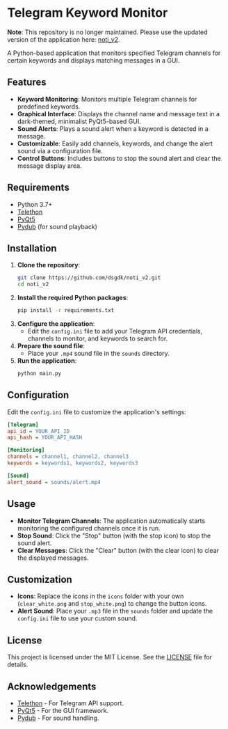 
# Telegram Keyword Monitor 

**Note**: This repository is no longer maintained. Please use the updated version of the application here: [noti_v2](https://github.com/dsgdk/noti_v2.git).

A Python-based application that monitors specified Telegram channels for certain keywords and displays matching messages in a GUI.

## Features
- **Keyword Monitoring**: Monitors multiple Telegram channels for predefined keywords.
- **Graphical Interface**: Displays the channel name and message text in a dark-themed, minimalist PyQt5-based GUI.
- **Sound Alerts**: Plays a sound alert when a keyword is detected in a message.
- **Customizable**: Easily add channels, keywords, and change the alert sound via a configuration file.
- **Control Buttons**: Includes buttons to stop the sound alert and clear the message display area.

## Requirements
- Python 3.7+
- [Telethon](https://github.com/LonamiWebs/Telethon)
- [PyQt5](https://pypi.org/project/PyQt5/)
- [Pydub](https://github.com/jiaaro/pydub) (for sound playback)

## Installation
1. **Clone the repository**:
    ```bash
    git clone https://github.com/dsgdk/noti_v2.git
    cd noti_v2
    ```
2. **Install the required Python packages**:
    ```bash
    pip install -r requirements.txt
    ```
3. **Configure the application**:
   - Edit the `config.ini` file to add your Telegram API credentials, channels to monitor, and keywords to search for.
4. **Prepare the sound file**:
   - Place your `.mp4` sound file in the `sounds` directory.
5. **Run the application**:
    ```bash
    python main.py
    ```

## Configuration
Edit the `config.ini` file to customize the application's settings:
```ini
[Telegram]
api_id = YOUR_API_ID
api_hash = YOUR_API_HASH

[Monitoring]
channels = channel1, channel2, channel3
keywords = keywords1, keywords2, keywords3

[Sound]
alert_sound = sounds/alert.mp4
```

## Usage
- **Monitor Telegram Channels**: The application automatically starts monitoring the configured channels once it is run.
- **Stop Sound**: Click the "Stop" button (with the stop icon) to stop the sound alert.
- **Clear Messages**: Click the "Clear" button (with the clear icon) to clear the displayed messages.

## Customization
- **Icons**: Replace the icons in the `icons` folder with your own (`clear_white.png` and `stop_white.png`) to change the button icons.
- **Alert Sound**: Place your `.mp3` file in the `sounds` folder and update the `config.ini` file to use your custom sound.

## License
This project is licensed under the MIT License. See the [LICENSE](LICENSE) file for details.

## Acknowledgements
- [Telethon](https://github.com/LonamiWebs/Telethon) - For Telegram API support.
- [PyQt5](https://pypi.org/project/PyQt5/) - For the GUI framework.
- [Pydub](https://github.com/jiaaro/pydub) - For sound handling.